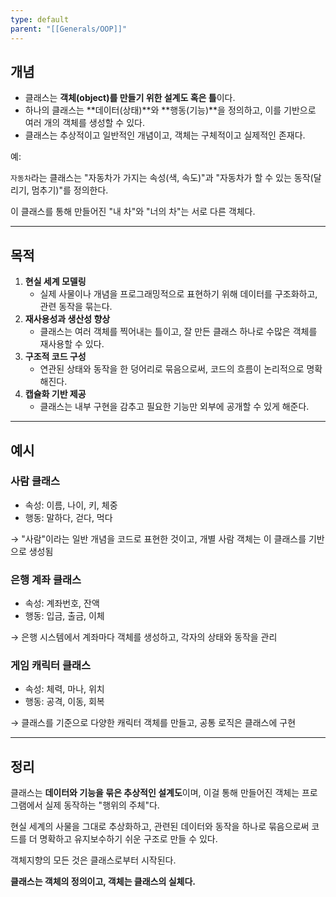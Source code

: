 ```yaml
---
type: default
parent: "[[Generals/OOP]]"
---
```

## 개념

- 클래스는 **객체(object)를 만들기 위한 설계도 혹은 틀**이다.
- 하나의 클래스는 **데이터(상태)**와 **행동(기능)**을 정의하고, 이를 기반으로 여러 개의 객체를 생성할 수 있다.
- 클래스는 추상적이고 일반적인 개념이고, 객체는 구체적이고 실제적인 존재다.

예:

`자동차`라는 클래스는 "자동차가 가지는 속성(색, 속도)"과 "자동차가 할 수 있는 동작(달리기, 멈추기)"를 정의한다.

이 클래스를 통해 만들어진 "내 차"와 "너의 차"는 서로 다른 객체다.

---

## 목적

1. **현실 세계 모델링**
    - 실제 사물이나 개념을 프로그래밍적으로 표현하기 위해 데이터를 구조화하고, 관련 동작을 묶는다.
2. **재사용성과 생산성 향상**
    - 클래스는 여러 객체를 찍어내는 틀이고, 잘 만든 클래스 하나로 수많은 객체를 재사용할 수 있다.
3. **구조적 코드 구성**
    - 연관된 상태와 동작을 한 덩어리로 묶음으로써, 코드의 흐름이 논리적으로 명확해진다.
4. **캡슐화 기반 제공**
    - 클래스는 내부 구현을 감추고 필요한 기능만 외부에 공개할 수 있게 해준다.

---

## 예시

### 사람 클래스

- 속성: 이름, 나이, 키, 체중
- 행동: 말하다, 걷다, 먹다

→ "사람"이라는 일반 개념을 코드로 표현한 것이고, 개별 사람 객체는 이 클래스를 기반으로 생성됨

### 은행 계좌 클래스

- 속성: 계좌번호, 잔액
- 행동: 입금, 출금, 이체

→ 은행 시스템에서 계좌마다 객체를 생성하고, 각자의 상태와 동작을 관리

### 게임 캐릭터 클래스

- 속성: 체력, 마나, 위치
- 행동: 공격, 이동, 회복

→ 클래스를 기준으로 다양한 캐릭터 객체를 만들고, 공통 로직은 클래스에 구현

---

## 정리

클래스는 **데이터와 기능을 묶은 추상적인 설계도**이며, 이걸 통해 만들어진 객체는 프로그램에서 실제 동작하는 "행위의 주체"다.

현실 세계의 사물을 그대로 추상화하고, 관련된 데이터와 동작을 하나로 묶음으로써 코드를 더 명확하고 유지보수하기 쉬운 구조로 만들 수 있다.

객체지향의 모든 것은 클래스로부터 시작된다.

**클래스는 객체의 정의이고, 객체는 클래스의 실체다.**